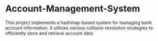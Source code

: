 # Account-Management-System
This project implements a hashmap-based system for managing bank account information. It utilizes various collision resolution strategies to efficiently store and retrieve account data.
